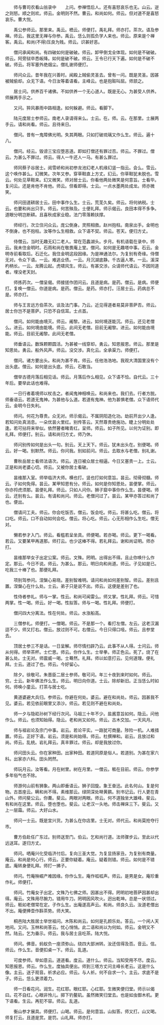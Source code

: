 <!-- { "loadSidebar": true } -->
　　师与曹司农看山翁录中　　上问。参禅悟后人。还有喜怒哀乐也无。山云。逆之则怒。顺之则欢。师云。金明则不然。曹云。和尚如何。师云。但对道不是喜怒哀乐。曹大悦。

　　禹公参师云。那里来。禹云。栖云。师便打。禹礼拜。师亦打。茶次。语及参禅。师云。我这里无禅与你参。禹云。恁么则孤负学人来也。师云。原来是个禅客。禹云。和尚(不得)压良为贱。师云。识甚好恶。

　　僧问承闻和尚。有四破如何是破破。师云。卸甲倒戈全体现。如何是不破破。师云。阿旁狱卒悉皈降。如何是破不破。师云。王令已行天下遍。如何是不破不破。师云。将军塞外绝烟尘。僧礼谢师便打。

　　师问众云。昔年我在兴善时。闻殿上贼偷灵圣去。曾有一问。既是灵圣。因甚被贼偷却。众无下语。今日汝等着语看。主峰云。也是抱赃叫屈。师颔之。

　　居士问。供养百千诸佛。不如供养一个无心道人。既是无心。为甚受人供养。师展两手示之。

　　又问。猝风暴雨中路相逢。如何躲避。师云。看脚下。

　　陆元度居士参师云。南老人录请得来么。士云。在。师。云。在那里。士展两手云。请和尚看。师云。且待来日。

　　僧问。昔有一鬼障佛光明。失其两眼。只如打破琉璃又作么生。师云。遍十八。

　　僧问。经云。毁谤三宝应堕恶道。即如打僧还有罪过否。师云。不罪过。僧云。为甚么不罪过。师云。得人一牛还人一马。有甚么罪过。

　　师同蔡子谷居士。阅雪峤和尚初参龙池幻老人机缘幻竖一指云。会么。雪云。这个唤作甚么。幻微笑。次年又参。穿草鞋直上方丈。幻云。你草鞋犹未脱也。雪云。何处见草鞋来。幻又微笑。师对居士云。你看他两处微笑是何意旨。士看毕。复问云。还是肯他不肯他。师云。但看即得。士云。一点水墨两处成龙。师亦微笑。

　　师问田道耕居士云。田中事作么生。士云。荒芜久矣。师云。将何纳税。士云。也要和尚出只手。师云。何苦殃及。士便礼拜。师示偈云。良田本得不多争。道眼分明岂断耕。且喜秋成家业稳。法门零落赖扶撑。

　　师经行。次立住问众云。庞公倒身。灵照相救。赵州抱柱。南泉出手。金明也不倒身。也不抱柱。汝等作么生相救。众下语不契。师云。苍天。便归方丈。

　　侍僧云。当时无趣无幻二老人。常在范蠡湖头。步月。有机语载在录中。师云。我未住金明时。石雨和尚在敬畏庵上堂。僧问。如何是无趣塔中事。石云。金明寺前看取后。石迁化。我住金明这段因缘。为是神通法尔。为复别有奇缘。侍僧无对。令众下语。一云。难逃业债。一云。月沉湖底静。千古逼人寒。一云。溪深杓柄长。一云。龙腾云起。虎啸风生。师云。有甚交涉。众请师代语云。不因同道者。埋没老天封。

　　师拣药次。一僧呈偈。师接搓作团问云。且道是病。是药。僧云。是病。师便打。复唤一僧云。你道是病。是药。僧云。是药。师亦打。汪居士云。药病总不是。师亦打。

　　师与王言远方伯茶次。谈及法门事。乃云。近见得道者易莫非菩萨否。师云。居士你岂不是菩萨。只恐不自信耳。士点首。

　　僧问。如何能由境灭。师云。阇黎。进云。如何境逐能沉。师云。还见老僧么。进云。如何境由能境。师云。此间无老僧。目前无阇黎。进云。如何能由境能。师云。目前无阇黎。此间无老僧。

　　师垂语云。数珠颗颗圆活。为甚被一线穿却。勇云。知恩报恩。师云。那里是知恩处。勇云。船外风声。师云。没交涉。真化云。全承渠力。师便打。

　　僧问。诸方要出头。和尚为甚不肯。师云。任他浩浩地。我观大清国里没有个出头底。僧云。如何是出头底。师云。石敢当。

　　僧举古德月落后相见话。师云。月落后作么相见。众下语不恰。自代云。三十年后。要举此话也难得。

　　一日行者着境师以杖击之。者闻鬼神相唤云。和尚来也。我们去。行者方脱。师垂语云。若道无鬼神。为甚他与么道。若道有鬼神。他为甚惧老僧。众下语师代云。金明今日失利。

　　师问。何花为尊贵。众无对。师示偈云。不属阴阳造化功。劫前开出少人逢。若知问处真消息。一朵优昙火里红。别传答云。天然尊贵绝施功。睫上分明处处逢。若可拈将来举似。依然瞽者睹青红。呈师。师云。如子所见。以何为证别。即礼拜。师便打。别云。请和尚归方丈。师乃休。

　　师问别传如何是出头一句。别云。天上天下。师云。犹未出头在。别便喝。师云。好一喝。别默然。师云。你问我。别如前问。师云。去取水与老僧。别礼谢。

　　曹秋岳居士看师法语次。师云。连日被众居士相逼。今日又塞责一上。士云。正是和尚老婆心切。师云。又被你居士看破。

　　昙维那入室。师举临济大师。横也打。竖也打如何意旨。昙云。彻骨彻髓。师云。子如何免得。昙云。某甲知恩有分。师云。如何是你知恩处。昙便掌。师云。你亦捋虎须那。昙便礼拜。师云。只如人问你。狮子窟中事你作么生。昙便喝。师云。还别有么。昙云。有请和尚问。师云。老僧问过了。昙云。某甲亦答过和尚了也。便出。

　　僧请问工夫。师云。你会吃饭否。僧云。饭会吃。师云。将甚么吃。僧云。将口吃。师云。口不自动如何会吃。僧云。将心吃。师云。心无形相作么生吃。僧无对。

　　懒若参才入门。师云。看槛若呈坐具。师便喝。若亦喝。师云。更下一喝看。若云。又要某甲再道那。师打云。也少这棒不得。若礼拜云。谢和尚证明。师亦打。

　　昙维那举女子出定公案。师云。文殊。罔明。出得出不得。且止你唤什么作定。那云。今日不说。师云。为甚么。那云。明日向和尚道。师云。子见如是已。吃我三十棒了也。那便礼拜。

　　项别驾参问。涅槃心易晓。差别智难明。请问和尚如何差别智。师云。差别且置。涅槃心在什么处。士云。弟子只是说不出。师云。这便是差别了也。

　　性侍者参礼。师与一掌。性云。和尚可闻雷么。师又掌。性礼拜。师云。可惜两掌。性一喝。师云。好一喝。性拟答。师与一喝。性礼拜。师便打。

　　僧问四大分离法。性在何处。师云。水涨船高。

　　三僧参礼。师便打。一僧喝。师云。不是那一个。看打左僧。左云。这老汉漏逗不少。师又打右。僧云。放过则不可。右僧云。今日只得口哑。师云。且参堂去。

　　顶居士参三不是话。一日呈解。师尽情扫辟乃云。此事不从人得。士问云。师从何得。师举茶杯。士伫思。师云。你作么生。士举拳。师正色云。死了。烧了在甚么处。士无对。师震威一喝。士蓦然。礼拜。师以如意打云。见何道理。便礼拜。士云。道过了也。师云。今好留心。

　　除夕。徐敬可。朱晋臣二居士参师。敬可问。年三十夜到来时如何。师云。穷。士云。新年佛法作么生。师云。明日向你道。士云。除却新旧。正当恁么时如何。师唤小童云。打茶与居士吃。

　　黄道婆避大兵归。参师云。你避在何处。婆云。避在和尚处。师云。因甚我不见。婆云。若见依前眼里又添沙。师云。若见则不避在和尚处。

　　师一夕与隐崧孙树下经行次问。马祖三十年不少。盐酱意旨如何。隐云。问他作么。师云。也须知始得。隐云。老和尚又如何。师云。古木交加。一天风月。

　　师与祖岩论及宗门中事。岩云。若论平实。一路犹可商量。陟险一机。人难措置。师云。正好下语。岩云。须是和尚始得。师云。杜撰禅和。岩云。且放过和尚。师云。乱统。岩礼拜云。真丰罪过。师云。却是我放过你。

　　师问田头云。你在家种田。出家种田。若道同原是俗人。若道别。为甚在家六科。出家亦六科。田头罔然。

　　师玩月云。汝等看。月在树里。树在月里。一僧云。秪在目前。师云。你参学多年俗气也不除。

　　师游何山前有狮象。两山即垂语云。狮子回旋。象王奋迅。此名何山。复是何物。古首座云。瞒和尚不得。素维那云。绿阴深处啭黄鹂。别书记云。行人更在青山外。师问斐公云。你聻。斐云。两眼对两眼。师云。何不道独坐大雄峰。斐云。有和尚在这里。师云。堕也堕也。斐云。让老汉一头地。师击禅床三下。斐云。又上一层霜。师云。大好山水。

　　师问一士云。既是宜兴货。为甚么在你店里。士无对。师代云。和尚莫抢夺行市。

　　曹方伯赴任广东过。别师送至门。伯云。乞和尚行道。法师骤步云。至此以代远送耳。遂归方丈。

　　师问。哂庵兴化受临济付后。复向三圣大觉。为复显扬家丑。为复别有商量。庵云。和尚是何心行。师云。正要你疑着。庵云。疑着则错。师云。如何是不错底。庵转身便礼拜。师打一拂子。

　　师问。竹庵殃崛产难因缘。你作么生。庵作呱呱声。师云。是男是女。庵珍重作礼。师便打。

　　师问。竹庵女子出定。文殊乃七佛之师。因甚出不得。罔明初地菩萨因甚却出得。庵云。文殊用尽腕力。错用牛刀。罔明因风吹火。迥出乾坤。总是一状领过。师云。秪如老僧常在定。子作么生。出庵遂高声云。和尚。师良久云。汝道老僧出不出。庵便捧壶作斟茶势。师大笑。

　　桐邑陆大胜居士举世祖问。木陈和尚云。如何是孔颜乐处。答云。一个闲人天地间。又问。玉林和尚答云。忧心悄悄。此二语和尚以为何如。师云。金明又不然。陆云。乞为垂示。师云。我与居士且吃茶。陆大悦。

　　师问。佛音。蚂蚁负一座须弥山。绕四大部洲转。汝还信得及否。音云。信。师云。作么生。音便扣桌一下。师云。乱道。

　　可度参师。举如意云。道道看。度云。道什么。师云。当知受用不尽。度云。知恩报恩。师云。作么生。度抽具便出。师到三塔方丈问主峰长老云。这是什么像。主云。送子观音。祈求必应。师云。与人祈。何不自求一个。主云。求底不是子。师云。恁么更须着力。

　　师一日看花问。润生。花红耶。眼红耶。心红耶。生微笑便归堂。师示以偈曰。花不自红。心眼非怜儿。掷下钓鳌矶。虽然微笑归堂去。也是如虫御木机。更下语看。生云。再犯不容。师云。乱道。

　　衡山参才展具。师便打。山喝。师云。是何意旨。山拟答。师又打。山又喝。师复打云。且道是赏。是罚。山礼拜。师亦打。


